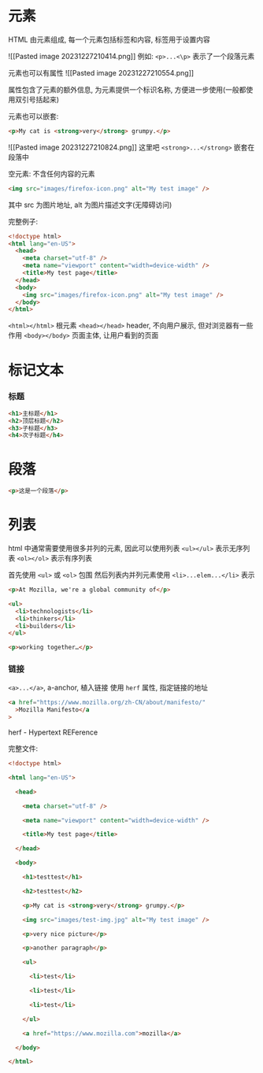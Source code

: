 # 元素
HTML 由元素组成,
每一个元素包括标签和内容, 标签用于设置内容

![[Pasted image 20231227210414.png]]
例如:
`<p>...<\p>` 表示了一个段落元素

元素也可以有属性
![[Pasted image 20231227210554.png]]

属性包含了元素的额外信息, 为元素提供一个标识名称, 方便进一步使用(一般都使用双引号括起来)

元素也可以嵌套:
```html
<p>My cat is <strong>very</strong> grumpy.</p>
```
![[Pasted image 20231227210824.png]]
这里吧 `<strong>...</strong>` 嵌套在段落中

空元素: 
不含任何内容的元素
```html
<img src="images/firefox-icon.png" alt="My test image" />
```
其中 src 为图片地址, alt 为图片描述文字(无障碍访问)

完整例子:
```html
<!doctype html>
<html lang="en-US">
  <head>
    <meta charset="utf-8" />
    <meta name="viewport" content="width=device-width" />
    <title>My test page</title>
  </head>
  <body>
    <img src="images/firefox-icon.png" alt="My test image" />
  </body>
</html>
```

`<html></html>` 根元素
`<head></head>` header, 不向用户展示, 但对浏览器有一些作用
`<body></body>` 页面主体, 让用户看到的页面

# 标记文本
### 标题
```html
<h1>主标题</h1>
<h2>顶层标题</h2>
<h3>子标题</h3>
<h4>次子标题</h4>
```

# 段落
```html
<p>这是一个段落</p>
```

# 列表
html 中通常需要使用很多并列的元素, 因此可以使用列表
`<ul></ul>` 表示无序列表
`<ol></ol>` 表示有序列表

首先使用 `<ul>` 或 `<ol>` 包围
然后列表内并列元素使用 `<li>...elem...</li>` 表示

```html
<p>At Mozilla, we're a global community of</p>

<ul>
  <li>technologists</li>
  <li>thinkers</li>
  <li>builders</li>
</ul>

<p>working together…</p>
```

### 链接
`<a>...</a>`, a-anchor, 植入链接
使用 `herf` 属性, 指定链接的地址
```html
<a href="https://www.mozilla.org/zh-CN/about/manifesto/"
  >Mozilla Manifesto</a
>
```
herf - Hypertext REFerence

完整文件:
```html
<!doctype html>

<html lang="en-US">

  <head>

    <meta charset="utf-8" />

    <meta name="viewport" content="width=device-width" />

    <title>My test page</title>

  </head>

  <body>

    <h1>testtest</h1>

    <h2>testtest</h2>

    <p>My cat is <strong>very</strong> grumpy.</p>

    <img src="images/test-img.jpg" alt="My test image" />

    <p>very nice picture</p>

    <p>another paragraph</p>

    <ul>

      <li>test</li>

      <li>test</li>

      <li>test</li>

    </ul>

    <a href="https://www.mozilla.com">mozilla</a>

  </body>

</html>
```

